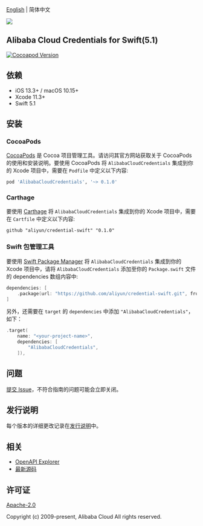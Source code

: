 [English](./README.md) | 简体中文

![](https://aliyunsdk-pages.alicdn.com/icons/AlibabaCloud.svg)

## Alibaba Cloud Credentials for Swift(5.1)

[![Cocoapod Version](https://img.shields.io/cocoapods/v/AlibabaCloudCredentials)](https://cocoapods.org/pods/AlibabaCloudCredentials)

## 依赖

- iOS 13.3+ / macOS 10.15+
- Xcode 11.3+
- Swift 5.1

## 安装

### CocoaPods

[CocoaPods](https://cocoapods.org) 是 Cocoa 项目管理工具。请访问其官方网站获取关于 CocoaPods 的使用和安装说明。要使用 CocoaPods 将 `AlibabaCloudCredentials` 集成到你的 Xcode 项目中，需要在 `Podfile` 中定义以下内容:

```ruby
pod 'AlibabaCloudCredentials', '~> 0.1.0'
```

### Carthage

要使用 [Carthage](https://github.com/Carthage/Carthage) 将 `AlibabaCloudCredentials` 集成到你的 Xcode 项目中，需要在 `Cartfile` 中定义以下内容:

```ogdl
github "aliyun/credential-swift" "0.1.0"
```

### Swift 包管理工具

要使用 [Swift Package Manager](https://swift.org/package-manager/) 将 `AlibabaCloudCredentials` 集成到你的 Xcode 项目中，请将 `AlibabaCloudCredentials` 添加至你的 `Package.swift` 文件的 dependencies 数组内容中:

```swift
dependencies: [
    .package(url: "https://github.com/aliyun/credential-swift.git", from: "0.1.0")
]
```

另外，还需要在 `target` 的 `dependencies` 中添加 `"AlibabaCloudCredentials"`，如下：

```swift
.target(
    name: "<your-project-name>",
    dependencies: [
        "AlibabaCloudCredentials",
    ]),
```

## 问题
[提交 Issue](https://github.com/aliyun/credential-swift/issues/new)，不符合指南的问题可能会立即关闭。

## 发行说明
每个版本的详细更改记录在[发行说明](./ChangeLog.md)中。

## 相关
* [OpenAPI Explorer](https://api.aliyun.com/)
* [最新源码](https://github.com/aliyun/credential-swift)

## 许可证
[Apache-2.0](http://www.apache.org/licenses/LICENSE-2.0)

Copyright (c) 2009-present, Alibaba Cloud All rights reserved.
